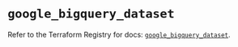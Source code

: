 # `google_bigquery_dataset`

Refer to the Terraform Registry for docs: [`google_bigquery_dataset`](https://registry.terraform.io/providers/hashicorp/google/6.14.0/docs/resources/bigquery_dataset).
